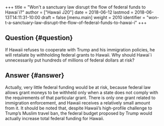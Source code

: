 +++
title = "Won't a sanctuary law disrupt the flow of federal funds to Hawai`i?"
author = ["Hawaii J20"]
date = 2018-06-12
lastmod = 2018-06-13T14:11:31-10:00
draft = false
[menu.main]
  weight = 2010
  identifier = "won-t-a-sanctuary-law-disrupt-the-flow-of-federal-funds-to-hawai-i"
+++

## Question {#question}

If Hawaii refuses to cooperate with Trump and his immigration
policies, he will retaliate by withholding federal grants to Hawaii. Why should
Hawai\`i unnecessarily put hundreds of millions of federal dollars at risk?


## Answer {#answer}

Actually, very little federal funding would be at risk, because federal
law allows grant moneys to be withheld only when a state does not comply with
the requirements of that particular grant. There is only one grant related to
immigration enforcement, and Hawaii receives a relatively small amount from it.
It should be noted that, despite Hawaii’s high-profile challenge to Trump’s
Muslim travel ban, the federal budget proposed by Trump would actually increase
total federal funding for Hawaii.
